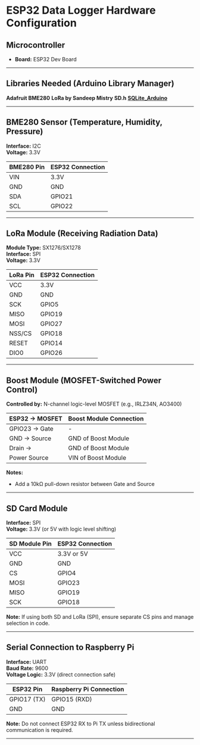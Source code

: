 # ESP32 Data Logger Hardware Configuration


## Microcontroller
- **Board:** ESP32 Dev Board


---
## Libraries Needed (Arduino Library Manager)
**Adafruit BME280**
**LoRa by Sandeep Mistry**
**SD.h**
[**SQLite_Arduino**](https://github.com/siara-cc/SQLite_Arduino)

---

## BME280 Sensor (Temperature, Humidity, Pressure)
**Interface:** I2C  
**Voltage:** 3.3V

| BME280 Pin | ESP32 Connection |
|------------|------------------|
| VIN        | 3.3V             |
| GND        | GND              |
| SDA        | GPIO21           |
| SCL        | GPIO22           |

---

## LoRa Module (Receiving Radiation Data)
**Module Type:** SX1276/SX1278  
**Interface:** SPI  
**Voltage:** 3.3V

| LoRa Pin | ESP32 Connection |
|----------|------------------|
| VCC      | 3.3V             |
| GND      | GND              |
| SCK      | GPIO5            |
| MISO     | GPIO19           |
| MOSI     | GPIO27           |
| NSS/CS   | GPIO18           |
| RESET    | GPIO14           |
| DIO0     | GPIO26           |

---

## Boost Module (MOSFET-Switched Power Control)
**Controlled by:** N-channel logic-level MOSFET (e.g., IRLZ34N, AO3400)

| ESP32 → MOSFET | Boost Module Connection |
|----------------|-------------------------|
| GPIO23 → Gate  | -                       |
| GND → Source   | GND of Boost Module     |
| Drain →        | GND of Boost Module     |
| Power Source   | VIN of Boost Module     |

**Notes:**
- Add a 10kΩ pull-down resistor between Gate and Source
---

## SD Card Module
**Interface:** SPI  
**Voltage:** 3.3V (or 5V with logic level shifting)

| SD Module Pin | ESP32 Connection |
|---------------|------------------|
| VCC           | 3.3V or 5V       |
| GND           | GND              |
| CS            | GPIO4            |
| MOSI          | GPIO23           |
| MISO          | GPIO19           |
| SCK           | GPIO18           |

**Note:** If using both SD and LoRa (SPI), ensure separate CS pins and manage selection in code.

---

## Serial Connection to Raspberry Pi
**Interface:** UART  
**Baud Rate:** 9600  
**Voltage Logic:** 3.3V (direct connection safe)

| ESP32 Pin | Raspberry Pi Connection |
|-----------|--------------------------|
| GPIO17 (TX) | GPIO15 (RXD)           |
| GND         | GND                    |

**Note:** Do not connect ESP32 RX to Pi TX unless bidirectional communication is required.

---
